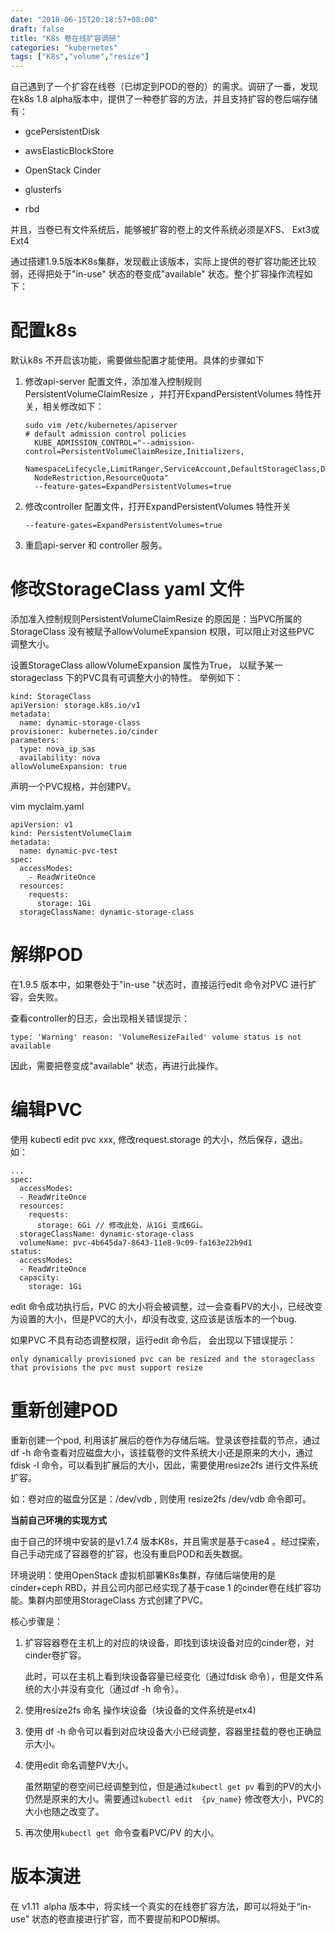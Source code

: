 ```yaml
---
date: "2018-06-15T20:18:57+08:00"
draft: false
title: "K8s 卷在线扩容调研"
categories: "kubernetes"
tags: ["K8s","volume","resize"]
---
```


自己遇到了一个扩容在线卷（已绑定到POD的卷的）的需求。调研了一番，发现在k8s 1.8 alpha版本中，提供了一种卷扩容的方法，并且支持扩容的卷后端存储有：

- gcePersistentDisk

- awsElasticBlockStore

- OpenStack Cinder

- glusterfs

- rbd

并且，当卷已有文件系统后，能够被扩容的卷上的文件系统必须是XFS、 Ext3或Ext4 

  

通过搭建1.9.5版本K8s集群，发现截止该版本，实际上提供的卷扩容功能还比较弱，还得把处于"in-use" 状态的卷变成"available" 状态。整个扩容操作流程如下：

# **配置k8s**

默认k8s 不开启该功能，需要做些配置才能使用。具体的步骤如下

1. 修改api-server 配置文件，添加准入控制规则 PersistentVolumeClaimResize ，并打开ExpandPersistentVolumes  特性开关，相关修改如下：

   ```
   sudo vim /etc/kubernetes/apiserver
   # default admission control policies
     KUBE_ADMISSION_CONTROL="--admission-control=PersistentVolumeClaimResize,Initializers,
    NamespaceLifecycle,LimitRanger,ServiceAccount,DefaultStorageClass,DefaultTolerationSeconds,
     NodeRestriction,ResourceQuota"
     --feature-gates=ExpandPersistentVolumes=true
   ```

2. 修改controller 配置文件，打开ExpandPersistentVolumes  特性开关

   ```
   --feature-gates=ExpandPersistentVolumes=true
   ```

3. 重启api-server 和 controller 服务。



# 修改StorageClass yaml 文件

添加准入控制规则PersistentVolumeClaimResize 的原因是：当PVC所属的   StorageClass 没有被赋予allowVolumeExpansion 权限，可以阻止对这些PVC  调整大小。

设置StorageClass  allowVolumeExpansion 属性为True， 以赋予某一storageclass 下的PVC具有可调整大小的特性。 举例如下：

```
kind: StorageClass
apiVersion: storage.k8s.io/v1
metadata:
  name: dynamic-storage-class
provisioner: kubernetes.io/cinder
parameters:
  type: nova_ip_sas
  availability: nova
allowVolumeExpansion: true
```



声明一个PVC规格，并创建PV。

vim myclaim.yaml

```
apiVersion: v1
kind: PersistentVolumeClaim
metadata:
  name: dynamic-pvc-test
spec:
  accessModes:
    - ReadWriteOnce
  resources:
    requests:
      storage: 1Gi
  storageClassName: dynamic-storage-class

```



# 解绑POD

在1.9.5 版本中，如果卷处于"in-use "状态时，直接运行edit 命令对PVC 进行扩容，会失败。

查看controller的日志，会出现相关错误提示：

```
type: 'Warning' reason: 'VolumeResizeFailed' volume status is not available
```

因此，需要把卷变成"available" 状态，再进行此操作。



# 编辑PVC

使用 kubectl edit pvc xxx, 修改request.storage 的大小，然后保存，退出。如：

```
...
spec:
  accessModes:
  - ReadWriteOnce
  resources:
    requests:
      storage: 6Gi // 修改此处，从1Gi 变成6Gi。
  storageClassName: dynamic-storage-class
  volumeName: pvc-4b645da7-8643-11e8-9c09-fa163e22b9d1
status:
  accessModes:
  - ReadWriteOnce
  capacity:
    storage: 1Gi

```
 edit 命令成功执行后，PVC 的大小将会被调整，过一会查看PV的大小，已经改变为设置的大小，但是PVC的大小，却没有改变, 这应该是该版本的一个bug.

如果PVC 不具有动态调整权限，运行edit 命令后， 会出现以下错误提示：

```
only dynamically provisioned pvc can be resized and the storageclass that provisions the pvc must support resize
```



# 重新创建POD

重新创建一个pod, 利用该扩展后的卷作为存储后端。登录该卷挂载的节点，通过df -h 命令查看对应磁盘大小，该挂载卷的文件系统大小还是原来的大小，通过fdisk -l 命令，可以看到扩展后的大小，因此，需要使用resize2fs 进行文件系统扩容。

如：卷对应的磁盘分区是：/dev/vdb , 则使用 resize2fs /dev/vdb 命令即可。



**当前自己环境的实现方式**

由于自己的环境中安装的是v1.7.4 版本K8s，并且需求是基于case4  。经过探索，自己手动完成了容器卷的扩容，也没有重启POD和丢失数据。

环境说明：使用OpenStack 虚拟机部署K8s集群，存储后端使用的是cinder+ceph RBD，并且公司内部已经实现了基于case 1 的cinder卷在线扩容功能。集群内部使用StorageClass 方式创建了PVC。

核心步骤是：

1. 扩容容器卷在主机上的对应的块设备，即找到该块设备对应的cinder卷，对cinder卷扩容。

   此时，可以在主机上看到块设备容量已经变化（通过fdisk 命令），但是文件系统的大小并没有变化（通过df -h 命令）。

2. 使用resize2fs 命名 操作块设备（块设备的文件系统是etx4)

3. 使用 df -h 命令可以看到对应块设备大小已经调整，容器里挂载的卷也正确显示大小。

4. 使用edit 命名调整PV大小。

    虽然期望的卷空间已经调整到位，但是通过```kubectl get pv``` 看到的PV的大小仍然是原来的大小。需要通过```kubectl edit  {pv_name}``` 修改卷大小，PVC的大小也随之改变了。

5. 再次使用```kubectl get ```命令查看PVC/PV 的大小。

    

# 版本演进

在 v1.11  alpha  版本中，将实线一个真实的在线卷扩容方法，即可以将处于“in-use" 状态的卷直接进行扩容，而不要提前和POD解绑。 